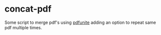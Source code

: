 # concat-pdf

Some script to merge pdf's using [pdfunite](http://manpages.ubuntu.com/manpages/bionic/man1/pdfunite.1.html) adding an
option to repeat same pdf multiple times.